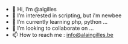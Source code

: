 - 👋 Hi, I’m @algilles
- 👀 I’m interested in scripting, but i'm newbee
- 🌱 I’m currently learning php, python ...
- 💞️ I’m looking to collaborate on ...
- 📫 How to reach me : info@alaingilles.be

<!---
algilles/algilles is a ✨ special ✨ repository because its `README.md` (this file) appears on your GitHub profile.
You can click the Preview link to take a look at your changes.
--->
